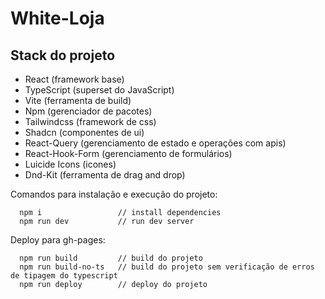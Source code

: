 # White-Loja

## Stack do projeto
- React (framework base)
- TypeScript (superset do JavaScript)
- Vite (ferramenta de build)
- Npm (gerenciador de pacotes)
- Tailwindcss (framework de css)
- Shadcn (componentes de ui)
- React-Query (gerenciamento de estado e operações com apis)
- React-Hook-Form (gerenciamento de formulários)
- Luicide Icons (icones)
- Dnd-Kit (ferramenta de drag and drop)

Comandos para instalação e execução do projeto:

```terminal
  npm i                 // install dependencies
  npm run dev           // run dev server
```
Deploy para gh-pages:
```terminal
  npm run build         // build do projeto
  npm run build-no-ts   // build do projeto sem verificação de erros de tipagem do typescript
  npm run deploy        // deploy do projeto
```